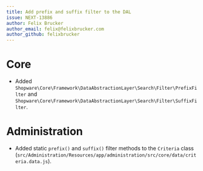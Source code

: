 ```yaml
---
title: Add prefix and suffix filter to the DAL
issue: NEXT-13886
author: Felix Brucker
author_email: felix@felixbrucker.com
author_github: felixbrucker
---
```

# Core
* Added `Shopware\Core\Framework\DataAbstractionLayer\Search\Filter\PrefixFilter` and `Shopware\Core\Framework\DataAbstractionLayer\Search\Filter\SuffixFilter`.
# Administration
* Added static `prefix()` and `suffix()` filter methods to the `Criteria` class (`src/Administration/Resources/app/administration/src/core/data/criteria.data.js`).
